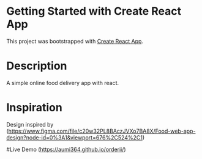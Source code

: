 # Getting Started with Create React App

This project was bootstrapped with [Create React App](https://github.com/facebook/create-react-app).

# Description
A simple online food delivery app with react.

# Inspiration
Design inspired by (https://www.figma.com/file/c20w32PL8BAczJVXo7BA8X/Food-web-app-design?node-id=0%3A1&viewport=676%2C524%2C1)

#Live Demo
(https://aumi364.github.io/orderii/)